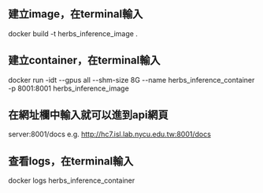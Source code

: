 ## 建立image，在terminal輸入
docker build -t herbs_inference_image .

## 建立container，在terminal輸入
docker run -idt --gpus all --shm-size 8G --name herbs_inference_container -p 8001:8001 herbs_inference_image

## 在網址欄中輸入就可以進到api網頁
server:8001/docs
e.g. http://hc7.isl.lab.nycu.edu.tw:8001/docs

## 查看logs，在terminal輸入
docker logs herbs_inference_container